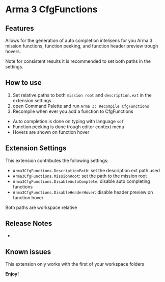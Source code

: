 # Arma 3 CfgFunctions

## Features

Allows for the generation of auto completion intelisens for you Arma 3 mission functions, function peeking, and function header preview trough hovers.

Note for consistent results it is recommended to set both paths in the settings.

## How to use

1. Set relative paths to both `mission root` and `description.ext` in the extension settings.
2. open Command Palette and run `Arma 3: Recompile CfgFunctions`
3. Recompile when ever you add a function to CfgFunctions

* Auto completion is done on typing with language `sqf`
* Function peeking is done trough editor context menu
* Hovers are shown on function hover

## Extension Settings

This extension contributes the following settings:

* `Arma3CfgFunctions.DescriptionPath`: set the description.ext path used
* `Arma3CfgFunctions.MissionRoot`: set the path to the mission root
* `Arma3CfgFunctions.DisableAutoComplete`: disable auto completing functions
* `Arma3CfgFunctions.DisableHeaderHover`: disable header preview on function hover

Both paths are workspace relative

## Release Notes

*

## Known issues

This extension only works with the first of your workspace folders

**Enjoy!**
